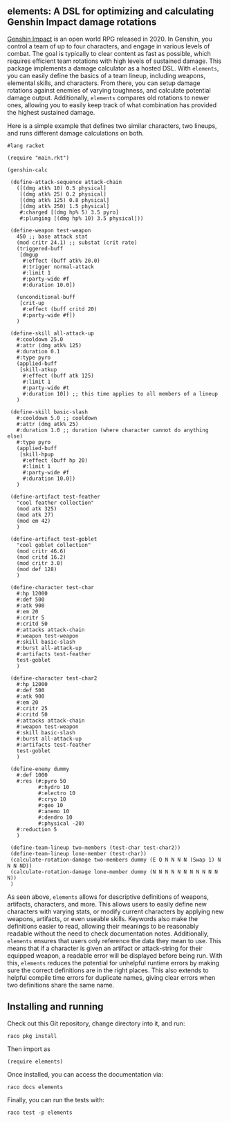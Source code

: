 ## elements: A DSL for optimizing and calculating Genshin Impact damage rotations

[Genshin Impact](https://genshin.hoyoverse.com/en/) is an open world RPG released in 2020. In Genshin, you control a team of up to four characters, and engage in various levels of combat.
The goal is typically to clear content as fast as possible, which requires efficient team rotations with high levels of sustained damage.
This package implements a damage calculator as a hosted DSL. With `elements`, you can easily define the basics of a team lineup, including weapons, elemental skills, and characters.
From there, you can setup damage rotations against enemies of varying toughness, and calculate potential damage output. Additionally, `elements` compares old rotations to newer ones,
allowing you to easily keep track of what combination has provided the highest sustained damage. 

Here is a simple example that defines two similar characters, two lineups, and runs different damage calculations on both. 

```
#lang racket

(require "main.rkt")

(genshin-calc

 (define-attack-sequence attack-chain
   ([(dmg atk% 10) 0.5 physical]
    [(dmg atk% 25) 0.2 physical]
    [(dmg atk% 125) 0.8 physical]
    [(dmg atk% 250) 1.5 physical]
    #:charged [(dmg hp% 5) 3.5 pyro]
    #:plunging [(dmg hp% 10) 3.5 physical]))

 (define-weapon test-weapon
   450 ;; base attack stat
   (mod critr 24.1) ;; substat (crit rate)
   (triggered-buff
    [dmgup
     #:effect (buff atk% 20.0) 
     #:trigger normal-attack
     #:limit 1
     #:party-wide #f
     #:duration 10.0])

   (unconditional-buff
    [crit-up
     #:effect (buff critd 20) 
     #:party-wide #f])
   )

 (define-skill all-attack-up
   #:cooldown 25.0
   #:attr (dmg atk% 125)
   #:duration 0.1
   #:type pyro
   (applied-buff
    [skill-atkup
     #:effect (buff atk 125)
     #:limit 1
     #:party-wide #t
     #:duration 10]) ;; this time applies to all members of a lineup
   )

 (define-skill basic-slash
   #:cooldown 5.0 ;; cooldown
   #:attr (dmg atk% 25)
   #:duration 1.0 ;; duration (where character cannot do anything else)
   #:type pyro
   (applied-buff
    [skill-hpup
     #:effect (buff hp 20)
     #:limit 1
     #:party-wide #f
     #:duration 10.0]) 
   )

 (define-artifact test-feather
   "cool feather collection" 
   (mod atk 325) 
   (mod atk 27) 
   (mod em 42)
   )

 (define-artifact test-goblet
   "cool goblet collection" 
   (mod critr 46.6) 
   (mod critd 16.2) 
   (mod critr 3.0)
   (mod def 128)
   )

 (define-character test-char
   #:hp 12000 
   #:def 500   
   #:atk 900   
   #:em 20    
   #:critr 5     
   #:critd 50    
   #:attacks attack-chain
   #:weapon test-weapon 
   #:skill basic-slash 
   #:burst all-attack-up 
   #:artifacts test-feather
   test-goblet
   )

 (define-character test-char2
   #:hp 12000 
   #:def 500   
   #:atk 900   
   #:em 20    
   #:critr 25     
   #:critd 50    
   #:attacks attack-chain
   #:weapon test-weapon
   #:skill basic-slash 
   #:burst all-attack-up
   #:artifacts test-feather
   test-goblet
   )

 (define-enemy dummy
   #:def 1000
   #:res (#:pyro 50
          #:hydro 10
          #:electro 10
          #:cryo 10
          #:geo 10
          #:anemo 10
          #:dendro 10
          #:physical -20)
   #:reduction 5
   )

 (define-team-lineup two-members (test-char test-char2))
 (define-team-lineup lone-member (test-char))
 (calculate-rotation-damage two-members dummy (E Q N N N N (Swap 1) N N N ND))
 (calculate-rotation-damage lone-member dummy (N N N N N N N N N N N N))
 )
```
As seen above, `elements` allows for descriptive definitions of weapons, artifacts, characters, and more. This allows users to easily define new characters with varying stats, or modify current characters by applying new weapons, artifacts, or even useable skills.
Keywords also make the definitions easier to read, allowing their meanings to be reasonably readable without the need to check documentation notes. 
Additionally, `elements` ensures that users only reference the data they mean to use. This means that if a character is given an artifact or attack-string for their equipped weapon, a readable error will be displayed before being run. With this, `elements` reduces
the potential for unhelpful runtime errors by making sure the correct definitions are in the right places. This also extends to helpful compile time errors for duplicate names, giving clear errors when two definitions share the same name. 

## Installing and running

Check out this Git repository, change directory into it, and run:


```
raco pkg install
```

Then import as

```
(require elements)
```

Once installed, you can access the documentation via:

```
raco docs elements
```

Finally, you can run the tests with:

```
raco test -p elements
```
